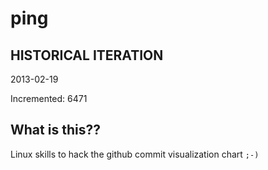 # ping

## HISTORICAL ITERATION
2013-02-19

Incremented: 6471

## What is this?? 
Linux skills to hack the github commit visualization chart `;-)`
